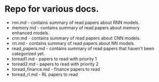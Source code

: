 # Repo for various docs.

* rnn.md - contains summary of read papers about RNN models.
* memory.md - contains summary of read papers about memory enhanced models.
* cnn.md - contains summary of read papers about CNN models.
* nn.md - contains summary of read papers about NN models.
* read_papers.md - contains summary of read papers that haven't been categorized yet.
* toread1.md - papers to read with priority 1
* toread2.md - papers to read with priority 2
* toread_finance.md - finance papers to read
* toread_rl.md - RL papers to read
